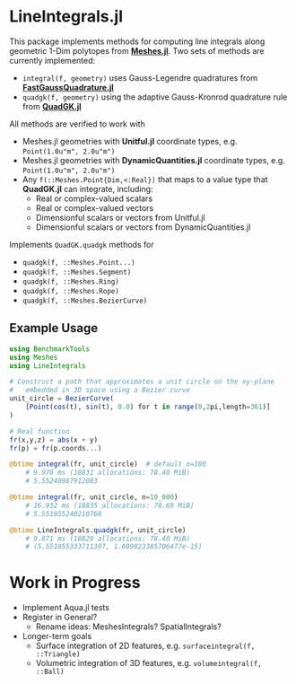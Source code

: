 # LineIntegrals.jl

This package implements methods for computing line integrals along geometric 1-Dim polytopes
from [**Meshes.jl**](https://github.com/JuliaGeometry/Meshes.jl). Two sets of methods are
currently implemented:
- `integral(f, geometry)` uses Gauss-Legendre quadratures from [**FastGaussQuadrature.jl**](https://github.com/JuliaApproximation/FastGaussQuadrature.jl)
- `quadgk(f, geometry)` using the adaptive Gauss-Kronrod quadrature rule from [**QuadGK.jl**](https://github.com/JuliaMath/QuadGK.jl)

All methods are verified to work with
- Meshes.jl geometries with **Unitful.jl** coordinate types, e.g. `Point(1.0u"m", 2.0u"m")`
- Meshes.jl geometries with **DynamicQuantities.jl** coordinate types, e.g. `Point(1.0u"m", 2.0u"m")`
- Any `f(::Meshes.Point{Dim,<:Real})` that maps to a value type that **QuadGK.jl** can integrate, including:
    - Real or complex-valued scalars
    - Real or complex-valued vectors
    - Dimensionful scalars or vectors from Unitful.jl
    - Dimensionful scalars or vectors from DynamicQuantities.jl

Implements `QuadGK.quadgk` methods for
- `quadgk(f, ::Meshes.Point...) `
- `quadgk(f, ::Meshes.Segment)`
- `quadgk(f, ::Meshes.Ring)`
- `quadgk(f, ::Meshes.Rope)`
- `quadgk(f, ::Meshes.BezierCurve)`

## Example Usage

```julia
using BenchmarkTools
using Meshes
using LineIntegrals

# Construct a path that approximates a unit circle on the xy-plane
#   embedded in 3D space using a Bezier curve
unit_circle = BezierCurve(
    [Point(cos(t), sin(t), 0.0) for t in range(0,2pi,length=361)]
)

# Real function
fr(x,y,z) = abs(x + y)
fr(p) = fr(p.coords...)

@btime integral(fr, unit_circle)  # default n=100
    # 9.970 ms (18831 allocations: 78.40 MiB)
    # 5.55240987912083

@btime integral(fr, unit_circle, n=10_000)
    # 16.932 ms (18835 allocations: 78.69 MiB)
    # 5.551055240210768

@btime LineIntegrals.quadgk(fr, unit_circle)
    # 9.871 ms (18829 allocations: 78.40 MiB)
    # (5.551055333711397, 1.609823385706477e-15)
```

# Work in Progress

- Implement Aqua.jl tests
- Register in General?
    - Rename ideas: MeshesIntegrals? SpatialIntegrals?
- Longer-term goals
    - Surface integration of 2D features, e.g. `surfaceintegral(f, ::Triangle)`
    - Volumetric integration of 3D features, e.g. `volumeintegral(f, ::Ball)`